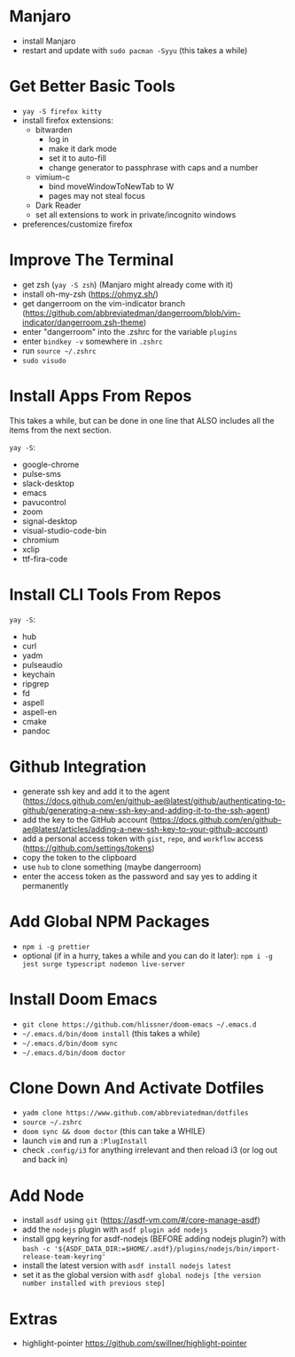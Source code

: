 # Manjaro

- install Manjaro
- restart and update with `sudo pacman -Syyu` (this takes a while)

# Get Better Basic Tools

- `yay -S firefox kitty`
- install firefox extensions:
  - bitwarden
    - log in
    - make it dark mode
    - set it to auto-fill
    - change generator to passphrase with caps and a number
  - vimium-c
    - bind moveWindowToNewTab to W
    - pages may not steal focus
  - Dark Reader
  - set all extensions to work in private/incognito windows
- preferences/customize firefox

# Improve The Terminal

- get zsh (`yay -S zsh`) (Manjaro might already come with it)
- install oh-my-zsh (https://ohmyz.sh/)
- get dangerroom on the vim-indicator branch (https://github.com/abbreviatedman/dangerroom/blob/vim-indicator/dangerroom.zsh-theme)
- enter "dangerroom" into the .zshrc for the variable `plugins`
- enter `bindkey -v` somewhere in `.zshrc`
- run `source ~/.zshrc`
- `sudo visudo`

# Install Apps From Repos

This takes a while, but can be done in one line that ALSO includes all the items from the next section.

`yay -S`:

- google-chrome
- pulse-sms
- slack-desktop
- emacs
- pavucontrol
- zoom
- signal-desktop
- visual-studio-code-bin
- chromium
- xclip
- ttf-fira-code

# Install CLI Tools From Repos

`yay -S`:

- hub
- curl
- yadm
- pulseaudio
- keychain
- ripgrep
- fd
- aspell
- aspell-en
- cmake
- pandoc

# Github Integration

- generate ssh key and add it to the agent (https://docs.github.com/en/github-ae@latest/github/authenticating-to-github/generating-a-new-ssh-key-and-adding-it-to-the-ssh-agent)
- add the key to the GitHub account (https://docs.github.com/en/github-ae@latest/articles/adding-a-new-ssh-key-to-your-github-account)
- add a personal access token with `gist`, `repo`, and `workflow` access (https://github.com/settings/tokens)
- copy the token to the clipboard
- use `hub` to clone something (maybe dangerroom)
- enter the access token as the password and say yes to adding it permanently

# Add Global NPM Packages

- `npm i -g prettier`
- optional (if in a hurry, takes a while and you can do it later): `npm i -g jest surge typescript nodemon live-server`

# Install Doom Emacs

- `git clone https://github.com/hlissner/doom-emacs ~/.emacs.d`
- `~/.emacs.d/bin/doom install` (this takes a while)
- `~/.emacs.d/bin/doom sync`
- `~/.emacs.d/bin/doom doctor`

# Clone Down And Activate Dotfiles

- `yadm clone https://www.github.com/abbreviatedman/dotfiles`
- `source ~/.zshrc`
- `doom sync && doom doctor` (this can take a WHILE)
- launch `vim` and run a `:PlugInstall`
- check `.config/i3` for anything irrelevant and then reload i3 (or log out and back in)

# Add Node

- install `asdf` using `git` (https://asdf-vm.com/#/core-manage-asdf)
- add the `nodejs` plugin with `asdf plugin add nodejs`
- install gpg keyring for asdf-nodejs (BEFORE adding nodejs plugin?) with `bash -c '${ASDF_DATA_DIR:=$HOME/.asdf}/plugins/nodejs/bin/import-release-team-keyring'`
- install the latest version with `asdf install nodejs latest`
- set it as the global version with `asdf global nodejs [the version number installed with previous step]`

# Extras

- highlight-pointer https://github.com/swillner/highlight-pointer
